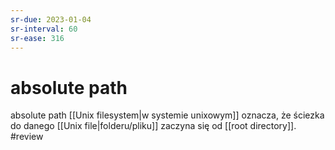```yaml
---
sr-due: 2023-01-04
sr-interval: 60
sr-ease: 316
---
```


# absolute path
absolute path [[Unix filesystem|w systemie unixowym]] oznacza, że ściezka do danego [[Unix file|folderu/pliku]] zaczyna się od [[root directory]].
#review